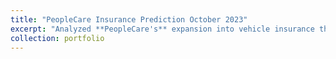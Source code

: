 ```yaml
---
title: "PeopleCare Insurance Prediction October 2023"
excerpt: "Analyzed **PeopleCare's** expansion into vehicle insurance through the implementation of a predictive model for more **effective customer targeting**. <br/><img src='/images/500x300.png'>"
collection: portfolio
---
```


Skills - <img src="https://cdn.jsdelivr.net/gh/devicons/devicon/icons/python/python-original.svg" width ="16" height="100%"/> <img src="https://cdn.jsdelivr.net/gh/devicons/devicon/icons/jupyter/jupyter-original-wordmark.svg" width ="16" height="100%" /><img src="https://cdn.jsdelivr.net/gh/devicons/devicon/icons/azure/azure-original.svg" width ="16" height="100%" /> <img src="https://cdn.jsdelivr.net/gh/devicons/devicon/icons/flask/flask-original-wordmark.svg" width ="16" height="100%" /> <img src="https://cdn.jsdelivr.net/gh/devicons/devicon/icons/docker/docker-plain-wordmark.svg" width ="16" height="100%" />

- Thoroughly examined customer behavior and other relevant features through a process of data visualization and data cleaning. This ensured the availability of accurate and high-quality data for the modeling task.
- Achieved an impressive prediction accuracy of 80% by harnessing the robust capabilities of the LightGBM algorithm, optimizing its performance through hyperparameter tuning.
- Streamlined the entire model deployment process using Flask and Docker, facilitating model delivery on the Azure Container App platform, optimizing operations and enhancing scalability.

The Github code is [here](https://github.com/Shyam-Sundar-7/PeopleCare)

